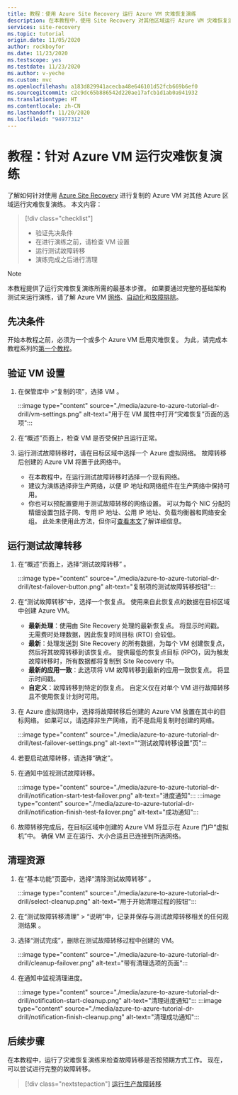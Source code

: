 ```yaml
---
title: 教程：使用 Azure Site Recovery 运行 Azure VM 灾难恢复演练
description: 在本教程中，使用 Site Recovery 对其他区域运行 Azure VM 灾难恢复演练。
services: site-recovery
ms.topic: tutorial
origin.date: 11/05/2020
author: rockboyfor
ms.date: 11/23/2020
ms.testscope: yes
ms.testdate: 11/23/2020
ms.author: v-yeche
ms.custom: mvc
ms.openlocfilehash: a183d829941acecba48e646101d52fcb669b6ef0
ms.sourcegitcommit: c2c9dc65b886542d220ae17afcb1d1ab0a941932
ms.translationtype: HT
ms.contentlocale: zh-CN
ms.lasthandoff: 11/20/2020
ms.locfileid: "94977312"
---
```

# <a name="tutorial-run-a-disaster-recovery-drill-for-azure-vms"></a>教程：针对 Azure VM 运行灾难恢复演练

了解如何针对使用 [Azure Site Recovery](site-recovery-overview.md) 进行复制的 Azure VM 对其他 Azure 区域运行灾难恢复演练。 本文内容：

> [!div class="checklist"]
> * 验证先决条件
> * 在进行演练之前，请检查 VM 设置
> * 运行测试故障转移
> * 演练完成之后进行清理

> [!NOTE]
> 本教程提供了运行灾难恢复演练所需的最基本步骤。 如果要通过完整的基础架构测试来运行演练，请了解 Azure VM [网络](azure-to-azure-about-networking.md)、[自动化](azure-to-azure-powershell.md)和[故障排除](azure-to-azure-troubleshoot-errors.md)。

## <a name="prerequisites"></a>先决条件

开始本教程之前，必须为一个或多个 Azure VM 启用灾难恢复。 为此，请完成本教程系列的[第一个教程](azure-to-azure-tutorial-enable-replication.md)。

## <a name="verify-vm-settings"></a>验证 VM 设置

1. 在保管库中 >“复制的项”，选择 VM  。

    :::image type="content" source="./media/azure-to-azure-tutorial-dr-drill/vm-settings.png" alt-text="用于在 VM 属性中打开“灾难恢复”页面的选项":::

2. 在“概述”页面上，检查 VM 是否受保护且运行正常。
3. 运行测试故障转移时，请在目标区域中选择一个 Azure 虚拟网络。 故障转移后创建的 Azure VM 将置于此网络中。 

    - 在本教程中，在运行测试故障转移时选择一个现有网络。
    - 建议为演练选择非生产网络，以便 IP 地址和网络组件在生产网络中保持可用。
   - 你也可以预配置要用于测试故障转移的网络设置。 可以为每个 NIC 分配的精细设置包括子网、专用 IP 地址、公用 IP 地址、负载均衡器和网络安全组。 此处未使用此方法，但你可[查看本文](azure-to-azure-customize-networking.md#customize-failover-and-test-failover-networking-configurations)了解详细信息。

## <a name="run-a-test-failover"></a>运行测试故障转移

1. 在“概述”页面上，选择“测试故障转移” 。

    :::image type="content" source="./media/azure-to-azure-tutorial-dr-drill/test-failover-button.png" alt-text="复制项的测试故障转移按钮":::

2. 在“测试故障转移”中，选择一个恢复点。 使用来自此恢复点的数据在目标区域中创建 Azure VM。

   - **最新处理**：使用由 Site Recovery 处理的最新恢复点。 将显示时间戳。 无需费时处理数据，因此恢复时间目标 (RTO) 会较低。
   - **最新**：处理发送到 Site Recovery 的所有数据，为每个 VM 创建恢复点，然后将其故障转移到该恢复点。 提供最低的恢复点目标 (RPO)，因为触发故障转移时，所有数据都将复制到 Site Recovery 中。
   - **最新的应用一致**：此选项将 VM 故障转移到最新的应用一致恢复点。 将显示时间戳。
   - **自定义**：故障转移到特定的恢复点。 自定义仅在对单个 VM 进行故障转移且不使用恢复计划时可用。

3. 在 Azure 虚拟网络中，选择将故障转移后创建的 Azure VM 放置在其中的目标网络。 如果可以，请选择非生产网络，而不是启用复制时创建的网络。

    :::image type="content" source="./media/azure-to-azure-tutorial-dr-drill/test-failover-settings.png" alt-text="“测试故障转移设置”页":::    

4. 若要启动故障转移，请选择“确定”。
5. 在通知中监视测试故障转移。

    :::image type="content" source="./media/azure-to-azure-tutorial-dr-drill/notification-start-test-failover.png" alt-text="进度通知":::
    :::image type="content" source="./media/azure-to-azure-tutorial-dr-drill/notification-finish-test-failover.png" alt-text="成功通知":::     

5. 故障转移完成后，在目标区域中创建的 Azure VM 将显示在 Azure 门户“虚拟机”中。 确保 VM 正在运行、大小合适且已连接到所选网络。

## <a name="clean-up-resources"></a>清理资源

1. 在“基本功能”页面中，选择“清除测试故障转移” 。

    :::image type="content" source="./media/azure-to-azure-tutorial-dr-drill/select-cleanup.png" alt-text="用于开始清理过程的按钮":::

2. 在“测试故障转移清理” > “说明”中，记录并保存与测试故障转移相关的任何观测结果 。 
3. 选择“测试完成”，删除在测试故障转移过程中创建的 VM。

    :::image type="content" source="./media/azure-to-azure-tutorial-dr-drill/cleanup-failover.png" alt-text="带有清理选项的页面":::

4. 在通知中监视清理进度。

    :::image type="content" source="./media/azure-to-azure-tutorial-dr-drill/notification-start-cleanup.png" alt-text="清理进度通知":::
    :::image type="content" source="./media/azure-to-azure-tutorial-dr-drill/notification-finish-cleanup.png" alt-text="清理成功通知":::

## <a name="next-steps"></a>后续步骤

在本教程中，运行了灾难恢复演练来检查故障转移是否按预期方式工作。 现在，可以尝试进行完整的故障转移。

> [!div class="nextstepaction"]
> [运行生产故障转移](azure-to-azure-tutorial-failover-failback.md)

<!-- Update_Description: update meta properties, wording update, update link -->